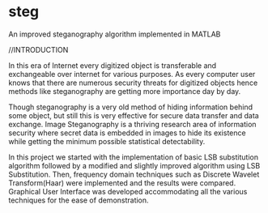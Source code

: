 # steg
An improved steganography algorithm implemented in MATLAB

//INTRODUCTION

In this era of Internet every digitized object is transferable and exchangeable over
internet for various purposes. As every computer user knows that there are numerous
security threats for digitized objects hence methods like steganography are getting
more importance day by day.

Though steganography is a very old method of hiding information behind some
object, but still this is very effective for secure data transfer and data exchange. Image
Steganography is a thriving research area of information security where secret data is
embedded in images to hide its existence while getting the minimum possible
statistical detectability.

In this project we started with the implementation of basic LSB substitution algorithm
followed by a modified and slightly improved algorithm using LSB Substitution.
Then, frequency domain techniques such as Discrete Wavelet Transform(Haar) were
implemented and the results were compared. Graphical User Interface was developed
accommodating all the various techniques for the ease of demonstration.
